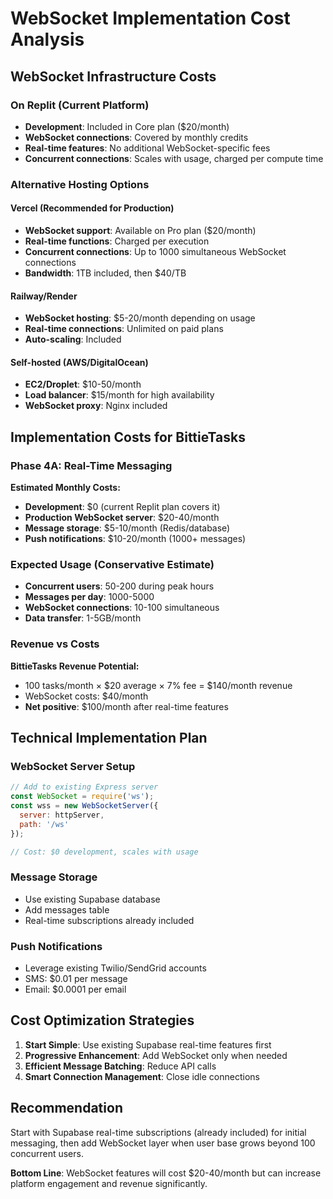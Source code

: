 # WebSocket Implementation Cost Analysis

## WebSocket Infrastructure Costs

### On Replit (Current Platform)
- **Development**: Included in Core plan ($20/month)
- **WebSocket connections**: Covered by monthly credits
- **Real-time features**: No additional WebSocket-specific fees
- **Concurrent connections**: Scales with usage, charged per compute time

### Alternative Hosting Options

#### Vercel (Recommended for Production)
- **WebSocket support**: Available on Pro plan ($20/month)
- **Real-time functions**: Charged per execution
- **Concurrent connections**: Up to 1000 simultaneous WebSocket connections
- **Bandwidth**: 1TB included, then $40/TB

#### Railway/Render
- **WebSocket hosting**: $5-20/month depending on usage
- **Real-time connections**: Unlimited on paid plans
- **Auto-scaling**: Included

#### Self-hosted (AWS/DigitalOcean)
- **EC2/Droplet**: $10-50/month
- **Load balancer**: $15/month for high availability
- **WebSocket proxy**: Nginx included

## Implementation Costs for BittieTasks

### Phase 4A: Real-Time Messaging
**Estimated Monthly Costs:**
- **Development**: $0 (current Replit plan covers it)
- **Production WebSocket server**: $20-40/month
- **Message storage**: $5-10/month (Redis/database)
- **Push notifications**: $10-20/month (1000+ messages)

### Expected Usage (Conservative Estimate)
- **Concurrent users**: 50-200 during peak hours
- **Messages per day**: 1000-5000
- **WebSocket connections**: 10-100 simultaneous
- **Data transfer**: 1-5GB/month

### Revenue vs Costs
**BittieTasks Revenue Potential:**
- 100 tasks/month × $20 average × 7% fee = $140/month revenue
- WebSocket costs: $40/month
- **Net positive**: $100/month after real-time features

## Technical Implementation Plan

### WebSocket Server Setup
```javascript
// Add to existing Express server
const WebSocket = require('ws');
const wss = new WebSocketServer({ 
  server: httpServer, 
  path: '/ws' 
});

// Cost: $0 development, scales with usage
```

### Message Storage
- Use existing Supabase database
- Add messages table
- Real-time subscriptions already included

### Push Notifications
- Leverage existing Twilio/SendGrid accounts
- SMS: $0.01 per message
- Email: $0.0001 per email

## Cost Optimization Strategies

1. **Start Simple**: Use existing Supabase real-time features first
2. **Progressive Enhancement**: Add WebSocket only when needed
3. **Efficient Message Batching**: Reduce API calls
4. **Smart Connection Management**: Close idle connections

## Recommendation
Start with Supabase real-time subscriptions (already included) for initial messaging, then add WebSocket layer when user base grows beyond 100 concurrent users.

**Bottom Line**: WebSocket features will cost $20-40/month but can increase platform engagement and revenue significantly.